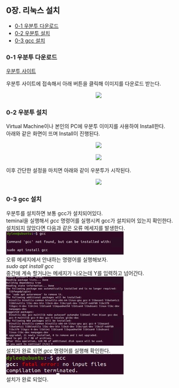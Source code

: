  ## 0장. **리눅스 설치**

  * [0-1 우분투 다운로드](#0-1-우분투-다운로드)
  * [0-2 우분투 설치](#0-2-우분투-설치)
  * [0-3 gcc 설치](#0-3-gcc-설치)

### 0-1 우분투 다운로드
[우분투 사이트](https://ubuntu.com/download/desktop)

우분투 사이트에 접속해서 아래 버튼을 클릭해 이미지를 다운로드 받는다.

<p align="center"><img src="/System_Programming/image/0.Install_Linux/ubuntu.jpg" width="50%"></p>

### 0-2 우분투 설치
Virtual Machine이나 본인의 PC에 우분투 이미지를 사용하여 Install한다.  
아래와 같은 화면이 뜨며 Install이 진행된다.
<p align="center"><img src="/System_Programming/image/0.Install_Linux/install_1.jpg" width="50%"></p>
<p align="center"><img src="/System_Programming/image/0.Install_Linux/install_2.jpg" width="50%"></p>

이후 간단한 설정을 마치면 아래와 같이 우분투가 시작된다.
<p align="center"><img src="/System_Programming/image/0.Install_Linux/install_3.jpg" width="50%"></p>

### 0-3 gcc 설치
우분투를 설치하면 보통 gcc가 설치되어있다.  
teminal을 실행해서 *gcc* 명령어를 실행시켜 gcc가 설치되어 있는지 확인한다.  
설치되지 않았다면 다음과 같은 오류 메세지를 발생한다.  
![gcc error](../image/0.Install_Linux/gcc_error.jpg)  
오류 메세지에서 안내하는 명령어를 실행해보자.  
*sudo apt install gcc*  
중간에 계속 할거냐는 메세지가 나오는데 Y를 입력하고 넘어간다.  
![gcc install](../image/0.Install_Linux/gcc_install.jpg)  
설치가 완료 되면 *gcc* 명령어를 실행해 확인한다.  
![gcc install done](../image/0.Install_Linux/gcc_install_done.jpg)  
설치가 완료 되었다.